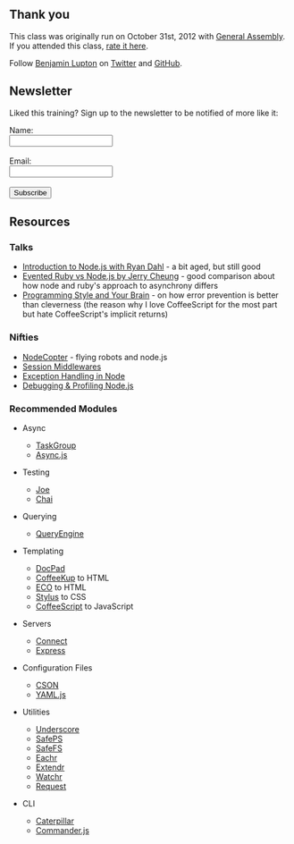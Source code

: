 ## Thank you

This class was originally run on October 31st, 2012 with [General Assembly](http://generalassemb.ly/). If you attended this class, [rate it here](http://speakerrate.com/talks/18041-hands-on-node-js).

Follow [Benjamin Lupton](http://balupton.com) on [Twitter](http://twitter.com/balupton) and [GitHub](https://github.com/balupton).


## Newsletter

Liked this training? Sign up to the newsletter to be notified of more like it:

<form action="http://bevry.createsend.com/t/r/s/jrikei/" method="post" id="subForm">
	<label for="name">Name:</label><br />
	<input type="text" name="cm-name" id="name" /><br /><br/>
	<label for="jrikei-jrikei">Email:</label><br/>
	<input type="text" name="cm-jrikei-jrikei" id="jrikei-jrikei" /><br /><br/>
	<input type="submit" value="Subscribe" class="btn" />
</form>


## Resources

### Talks

- [Introduction to Node.js with Ryan Dahl](http://www.youtube.com/watch?v=jo_B4LTHi3I) - a bit aged, but still good
- [Evented Ruby vs Node.js by Jerry Cheung](http://www.youtube.com/watch?v=jo_B4LTHi3I) - good comparison about how node and ruby's approach to asynchrony differs
- [Programming Style and Your Brain](http://www.youtube.com/watch?v=prAwkQt3ARg) - on how error prevention is better than cleverness (the reason why I love CoffeeScript for the most part but hate CoffeeScript's implicit returns)


### Nifties

- [NodeCopter](http://nodecopter.com/) - flying robots and node.js
- [Session Middlewares](http://stackoverflow.com/a/13049549/130638)
- [Exception Handling in Node](http://stackoverflow.com/a/7313005/130638)
- [Debugging & Profiling Node.js](https://gist.github.com/3944017)


### Recommended Modules

- Async
	- [TaskGroup](https://github.com/bevry/taskgroup)
	- [Async.js](https://github.com/caolan/async)

- Testing
	- [Joe](https://github.com/bevry/joe)
	- [Chai](http://chaijs.com/)

- Querying
	- [QueryEngine](https://github.com/bevry/query-engine/)

- Templating
	- [DocPad](http://docpad.org)
	- [CoffeeKup](http://coffeekup.org/) to HTML
	- [ECO](https://github.com/sstephenson/eco) to HTML
	- [Stylus](http://learnboost.github.com/stylus/) to CSS
	- [CoffeeScript](http://coffeescript.org/) to JavaScript

- Servers
	- [Connect](http://www.senchalabs.org/connect/)
	- [Express](http://expressjs.com/)

- Configuration Files
	- [CSON](https://github.com/bevry/cson)
	- [YAML.js](https://github.com/jeremyfa/yaml.js)

- Utilities
	- [Underscore](http://underscorejs.org/)
	- [SafePS](https://github.com/bevry/safeps)
	- [SafeFS](https://github.com/bevry/safefs)
	- [Eachr](https://github.com/bevry/eachr)
	- [Extendr](https://github.com/bevry/extendr)
	- [Watchr](https://github.com/bevry/watchr)
	- [Request](https://github.com/mikeal/request)

- CLI
	- [Caterpillar](https://github.com/bevry/caterpillar)
	- [Commander.js](https://github.com/visionmedia/commander.js/)
